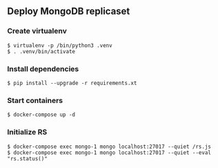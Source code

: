 ## Deploy MongoDB replicaset

### Create virtualenv
```
$ virtualenv -p /bin/python3 .venv
$ . .venv/bin/activate
```

### Install dependencies
```
$ pip install --upgrade -r requirements.xt
```

### Start containers
```
$ docker-compose up -d
```

### Initialize RS
```
$ docker-compose exec mongo-1 mongo localhost:27017 --quiet /rs.js
$ docker-compose exec mongo-1 mongo localhost:27017 --quiet --eval "rs.status()"
```
